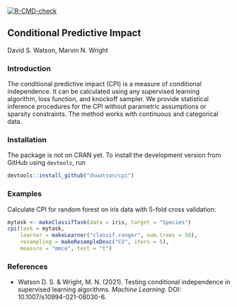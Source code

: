 <!-- badges: start -->
[![R-CMD-check](https://github.com/dswatson/cpi/workflows/check-standard/badge.svg)](https://github.com/dswatson/cpi/actions)
<!-- badges: end -->

## Conditional Predictive Impact
David S. Watson, Marvin N. Wright

### Introduction
The conditional predictive impact (CPI) is a measure of conditional independence. It can be calculated using any supervised learning algorithm, loss function, and knockoff sampler. We provide statistical inference procedures for the CPI without parametric assumptions or sparsity constraints. The method works with continuous and categorical data.

### Installation
The package is not on CRAN yet. To install the development version from GitHub using `devtools`, run

```R
devtools::install_github("dswatson/cpi")
```

### Examples
Calculate CPI for random forest on iris data with 5-fold cross validation:
```R
mytask <- makeClassifTask(data = iris, target = "Species")
cpi(task = mytask, 
    learner = makeLearner("classif.ranger", num.trees = 50),
    resampling = makeResampleDesc("CV", iters = 5), 
    measure = "mmce", test = "t")
```

### References
* Watson D. S. & Wright, M. N. (2021). Testing conditional independence in supervised learning algorithms. <em>Machine Learning</em>. DOI: 10.1007/s10994-021-06030-6. 
